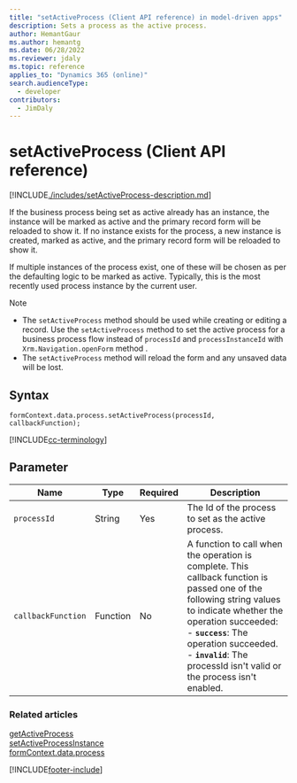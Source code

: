 ```yaml
---
title: "setActiveProcess (Client API reference) in model-driven apps"
description: Sets a process as the active process.
author: HemantGaur
ms.author: hemantg
ms.date: 06/28/2022
ms.reviewer: jdaly
ms.topic: reference
applies_to: "Dynamics 365 (online)"
search.audienceType: 
  - developer
contributors:
  - JimDaly
---
```

# setActiveProcess (Client API reference)



[!INCLUDE[./includes/setActiveProcess-description.md](./includes/setActiveProcess-description.md)]

If the business process being set as active already has an instance, the instance will be marked as active and the primary record form will be reloaded to show it. If no instance exists for the process, a new instance is created, marked as active, and the primary record form will be reloaded to show it.

If multiple instances of the process exist, one of these will be chosen as per the defaulting logic to be marked as active. Typically, this is the most recently used process instance by the current user.

> [!NOTE]
> - The `setActiveProcess` method should be used while creating or editing a record. Use the `setActiveProcess` method to set the active process for a business process flow instead of `processId` and `processInstanceId` with `Xrm.Navigation.openForm` method . 
> - The `setActiveProcess` method will reload the form and any unsaved data will be lost.

## Syntax

`formContext.data.process.setActiveProcess(processId, callbackFunction);`

[!INCLUDE[cc-terminology](../../../../../data-platform/includes/cc-terminology.md)]

## Parameter

|Name|Type|Required|Description|
|--|--|--|--|
|`processId`|String|Yes|The Id of the process to set as the active process.|
|`callbackFunction`|Function|No|A function to call when the operation is complete. This callback function is passed one of the following string values to indicate whether the operation succeeded:<br/>- **`success`**: The operation succeeded.<br/>- **`invalid`**: The processId isn't valid or the process isn't enabled.|

### Related articles

[getActiveProcess](getActiveProcess.md)   
[setActiveProcessInstance](../setActiveProcessInstance.md)   
[formContext.data.process](../../formContext-data-process.md)
 

[!INCLUDE[footer-include](../../../../../../includes/footer-banner.md)]

